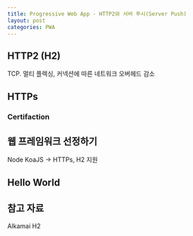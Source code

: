 ```yaml
---
title: Progressive Web App - HTTP2와 서버 푸시(Server Push)
layout: post
categories: PWA
---
```

## HTTP2 (H2)
TCP. 멀티 플렉싱, 커넥션에 따른 네트워크 오버헤드 감소

## HTTPs
### Certifaction

## 웹 프레임워크 선정하기
Node KoaJS -> HTTPs, H2 지원

## Hello World

## 참고 자료
Alkamai H2

